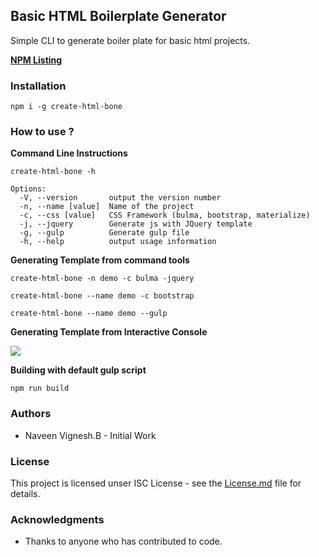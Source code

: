 ## Basic HTML Boilerplate Generator

Simple CLI to generate boiler plate for basic html projects.

**[NPM Listing](https://www.npmjs.com/package/create-html-bone)**

### Installation

```shell
npm i -g create-html-bone
```

### How to use ?

**Command Line Instructions**
```shell
create-html-bone -h

Options:
  -V, --version       output the version number
  -n, --name [value]  Name of the project
  -c, --css [value]   CSS Framework (bulma, bootstrap, materialize)
  -j, --jquery        Generate js with JQuery template
  -g, --gulp          Generate gulp file
  -h, --help          output usage information
```

**Generating Template from command tools**
```shell
create-html-bone -n demo -c bulma -jquery

create-html-bone --name demo -c bootstrap

create-html-bone --name demo --gulp
```

**Generating Template from Interactive Console**

![](https://github.com/naveenvignesh5/create-html-template/blob/master/demo/demo.gif?raw=true)

**Building with default gulp script**

```shell
npm run build
```

### Authors

* Naveen Vignesh.B - Initial Work

### License

This project is licensed unser ISC License - see the [License.md](https://github.com/naveenvignesh5/create-html-template/blob/master/License.md) file for details.

### Acknowledgments

* Thanks to anyone who has contributed to code.